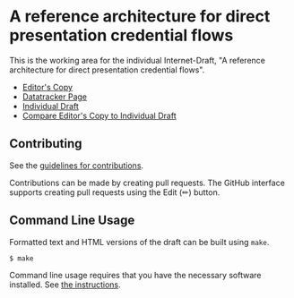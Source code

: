 # A reference architecture for direct presentation credential flows

This is the working area for the individual Internet-Draft, "A reference architecture for direct presentation credential flows".

* [Editor's Copy](https://leifj.github.io/wallet-refarch/#go.draft-johansson-direct-presentation-arch.html)
* [Datatracker Page](https://datatracker.ietf.org/doc/draft-johansson-direct-presentation-arch)
* [Individual Draft](https://datatracker.ietf.org/doc/html/draft-johansson-direct-presentation-arch)
* [Compare Editor's Copy to Individual Draft](https://leifj.github.io/wallet-refarch/#go.draft-johansson-direct-presentation-arch.diff)


## Contributing

See the
[guidelines for contributions](https://github.com/leifj/wallet-refarch/blob/main/CONTRIBUTING.md).

Contributions can be made by creating pull requests.
The GitHub interface supports creating pull requests using the Edit (✏) button.


## Command Line Usage

Formatted text and HTML versions of the draft can be built using `make`.

```sh
$ make
```

Command line usage requires that you have the necessary software installed.  See
[the instructions](https://github.com/martinthomson/i-d-template/blob/main/doc/SETUP.md).

